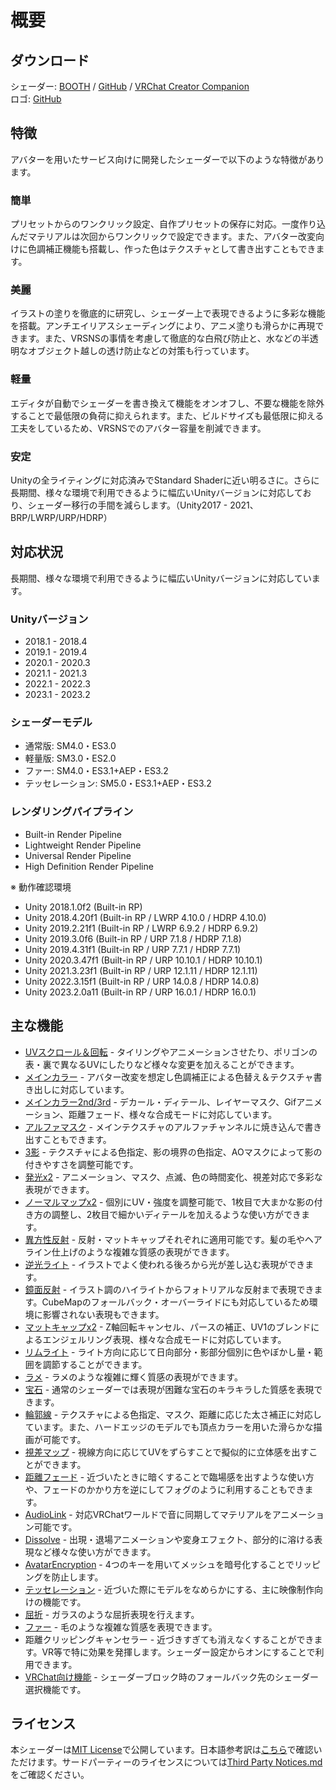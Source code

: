 # 概要

<div class="align-center">

## ダウンロード
シェーダー: [BOOTH](https://lilxyzw.booth.pm/items/3087170) / [GitHub](https://github.com/lilxyzw/lilToon/releases) / [VRChat Creator Companion](vcc://vpm/addRepo?url=https://lilxyzw.github.io/vpm-repos/vpm.json)  
ロゴ: [GitHub](https://github.com/lilxyzw/lilToon/tree/master/logo)

## 特徴
アバターを用いたサービス向けに開発したシェーダーで以下のような特徴があります。

</div>

<div class="flexwrapcontainer">
<div class="flex2">
<h3>簡単</h3>
<p>プリセットからのワンクリック設定、自作プリセットの保存に対応。一度作り込んだマテリアルは次回からワンクリックで設定できます。また、アバター改変向けに色調補正機能も搭載し、作った色はテクスチャとして書き出すこともできます。</p>
</div>

<div class="flex2">
<h3>美麗</h3>
<p>イラストの塗りを徹底的に研究し、シェーダー上で表現できるように多彩な機能を搭載。アンチエイリアスシェーディングにより、アニメ塗りも滑らかに再現できます。また、VRSNSの事情を考慮して徹底的な白飛び防止と、水などの半透明なオブジェクト越しの透け防止などの対策も行っています。</p>
</div>

<div class="flex2">
<h3>軽量</h3>
<p>エディタが自動でシェーダーを書き換えて機能をオンオフし、不要な機能を除外することで最低限の負荷に抑えられます。また、ビルドサイズも最低限に抑える工夫をしているため、VRSNSでのアバター容量を削減できます。</p>
</div>

<div class="flex2">
<h3>安定</h3>
<p>Unityの全ライティングに対応済みでStandard Shaderに近い明るさに。さらに長期間、様々な環境で利用できるように幅広いUnityバージョンに対応しており、シェーダー移行の手間を減らします。（Unity2017 - 2021、BRP/LWRP/URP/HDRP）</p>
</div>
</div>

<div class="bg-black">
<div class="align-center">

## 対応状況
長期間、様々な環境で利用できるように幅広いUnityバージョンに対応しています。

</div>

<div class="flexcontainer">
    <div class="flex3">
        <h3>Unityバージョン</h3>
        <ul>
            <li>2018.1 - 2018.4</li>
            <li>2019.1 - 2019.4</li>
            <li>2020.1 - 2020.3</li>
            <li>2021.1 - 2021.3</li>
            <li>2022.1 - 2022.3</li>
            <li>2023.1 - 2023.2</li>
        </ul>
    </div>
    <div class="flex3">
        <h3>シェーダーモデル</h3>
        <ul>
            <li>通常版: SM4.0・ES3.0</li>
            <li>軽量版: SM3.0・ES2.0</li>
            <li>ファー: SM4.0・ES3.1+AEP・ES3.2</li>
            <li>テッセレーション: SM5.0・ES3.1+AEP・ES3.2</li>
        </ul>
    </div>
    <div class="flex3">
        <h3>レンダリングパイプライン</h3>
        <ul>
            <li>Built-in Render Pipeline</li>
            <li>Lightweight Render Pipeline</li>
            <li>Universal Render Pipeline</li>
            <li>High Definition Render Pipeline</li>
        </ul>
    </div>
</div>

<div class="small-container">

※ 動作確認環境
- Unity 2018.1.0f2 (Built-in RP)
- Unity 2018.4.20f1 (Built-in RP / LWRP 4.10.0 / HDRP 4.10.0)
- Unity 2019.2.21f1 (Built-in RP / LWRP 6.9.2 / HDRP 6.9.2)
- Unity 2019.3.0f6 (Built-in RP / URP 7.1.8 / HDRP 7.1.8)
- Unity 2019.4.31f1 (Built-in RP / URP 7.7.1 / HDRP 7.7.1)
- Unity 2020.3.47f1 (Built-in RP / URP 10.10.1 / HDRP 10.10.1)
- Unity 2021.3.23f1 (Built-in RP / URP 12.1.11 / HDRP 12.1.11)
- Unity 2022.3.15f1 (Built-in RP / URP 14.0.8 / HDRP 14.0.8)
- Unity 2023.2.0a11 (Built-in RP / URP 16.0.1 / HDRP 16.0.1)

</div>
</div>

## 主な機能
- [UVスクロール＆回転](/ja-jp/base/uv.md) - タイリングやアニメーションさせたり、ポリゴンの表・裏で異なるUVにしたりなど様々な変更を加えることができます。
- [メインカラー](/ja-jp/color/maincolor.md) - アバター改変を想定し色調補正による色替え＆テクスチャ書き出しに対応しています。
- [メインカラー2nd/3rd](/ja-jp/color/maincolor_layer.md) - デカール・ディテール、レイヤーマスク、Gifアニメーション、距離フェード、様々な合成モードに対応しています。
- [アルファマスク](/ja-jp/color/alphamask.md) - メインテクスチャのアルファチャンネルに焼き込んで書き出すこともできます。
- [3影](/ja-jp/color/shadow.md) - テクスチャによる色指定、影の境界の色指定、AOマスクによって影の付きやすさを調整可能です。
- [発光x2](/ja-jp/color/emission.md) - アニメーション、マスク、点滅、色の時間変化、視差対応で多彩な表現ができます。
- [ノーマルマップx2](/ja-jp/reflections/normal.md) - 個別にUV・強度を調整可能で、1枚目で大まかな影の付き方の調整し、2枚目で細かいディテールを加えるような使い方ができます。
- [異方性反射](/ja-jp/reflections/anisotropy.md) - 反射・マットキャップそれぞれに適用可能です。髪の毛やヘアライン仕上げのような複雑な質感の表現ができます。
- [逆光ライト](/ja-jp/reflections/backlight.md) - イラストでよく使われる後ろから光が差し込む表現ができます。
- [鏡面反射](/ja-jp/reflections/reflection.md) - イラスト調のハイライトからフォトリアルな反射まで表現できます。CubeMapのフォールバック・オーバーライドにも対応しているため環境に影響されない表現もできます。
- [マットキャップx2](/ja-jp/reflections/matcap.md) - Z軸回転キャンセル、パースの補正、UV1のブレンドによるエンジェルリング表現、様々な合成モードに対応しています。
- [リムライト](/ja-jp/reflections/rimlight.md) - ライト方向に応じて日向部分・影部分個別に色やぼかし量・範囲を調節することができます。
- [ラメ](/ja-jp/reflections/glitter.md) - ラメのような複雑に輝く質感の表現ができます。
- [宝石](/ja-jp/reflections/gem.md) - 通常のシェーダーでは表現が困難な宝石のキラキラした質感を表現できます。
- [輪郭線](/ja-jp/advanced/outline.md) - テクスチャによる色指定、マスク、距離に応じた太さ補正に対応しています。また、ハードエッジのモデルでも頂点カラーを用いた滑らかな描画が可能です。
- [視差マップ](/ja-jp/advanced/parallax.md) - 視線方向に応じてUVをずらすことで擬似的に立体感を出すことができます。
- [距離フェード](/ja-jp/advanced/distancefade.md) - 近づいたときに暗くすることで臨場感を出すような使い方や、フェードのかかり方を逆にしてフォグのように利用することもできます。
- [AudioLink](/ja-jp/advanced/audiolink.md) - 対応VRChatワールドで音に同期してマテリアルをアニメーション可能です。
- [Dissolve](/ja-jp/advanced?id=dissolve.md) - 出現・退場アニメーションや変身エフェクト、部分的に溶ける表現など様々な使い方ができます。
- [AvatarEncryption](/ja-jp/advanced/encryption.md) - 4つのキーを用いてメッシュを暗号化することでリッピングを防止します。
- [テッセレーション](/ja-jp/advanced/tessellation.md) - 近づいた際にモデルをなめらかにする、主に映像制作向けの機能です。
- [屈折](/ja-jp/advanced/refraction.md) - ガラスのような屈折表現を行えます。
- [ファー](/ja-jp/advanced/fur.md) - 毛のような複雑な質感を表現できます。
- 距離クリッピングキャンセラー - 近づきすぎても消えなくすることができます。VR等で特に効果を発揮します。シェーダー設定からオンにすることで利用できます。
- [VRChat向け機能](/ja-jp/base/vrchat.md) - シェーダーブロック時のフォールバック先のシェーダー選択機能です。

## ライセンス
本シェーダーは[MIT License](https://github.com/lilxyzw/lilToon/blob/master/Assets/lilToon/LICENSE)で公開しています。日本語参考訳は[こちら](https://licenses.opensource.jp/MIT/MIT.html)で確認いただけます。サードパーティーのライセンスについては[Third Party Notices.md](https://github.com/lilxyzw/lilToon/blob/master/Assets/lilToon/Third%20Party%20Notices.md)をご確認ください。